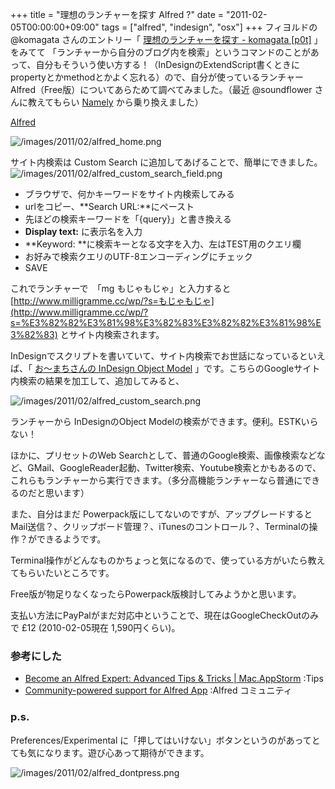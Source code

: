 +++
title = "理想のランチャーを探す Alfred ?"
date = "2011-02-05T00:00:00+09:00"
tags = ["alfred", "indesign", "osx"]
+++
フィヨルドの @komagata さんのエントリー「 [理想のランチャーを探す - komagata [p0t]](http://docs.komagata.org/4723) 」をみてて
「ランチャーから自分のブログ内を検索」というコマンドのことがあって、自分もそういう使い方する！（InDesignのExtendScript書くときにpropertyとかmethodとかよく忘れる）ので、自分が使っているランチャー Alfred（Free版）についてあらためて調べてみました。（最近 @soundflower さんに教えてもらい  [Namely](http://amarsagoo.info/namely/)  から乗り換えました）

[Alfred](http://www.alfredapp.com/)

![/images/2011/02/alfred_home.png](/images/2011/02/alfred_home.png)

サイト内検索は Custom Search に追加してあげることで、簡単にできました。
![/images/2011/02/alfred_custom_search_field.png](/images/2011/02/alfred_custom_search_field.png)

  - ブラウザで、何かキーワードをサイト内検索してみる
  - urlをコピー、**Search URL:**にペースト
  - 先ほどの検索キーワードを「{query}」と書き換える
  - **Display text:** に表示名を入力
  - **Keyword: **に検索キーとなる文字を入力、左はTEST用のクエリ欄
  - お好みで検索クエリのUTF-8エンコーディングにチェック
  - SAVE

これでランチャーで　「mg もじゃもじゃ」と入力すると
 [http://www.milligramme.cc/wp/?s=もじゃもじゃ](http://www.milligramme.cc/wp/?s=%E3%82%82%E3%81%98%E3%82%83%E3%82%82%E3%81%98%E3%82%83) 
とサイト内検索されます。

InDesignでスクリプトを書いていて、サイト内検索でお世話になっているといえば、「 [お〜まちさんの InDesign Object Model](http://www15.ocn.ne.jp/~preopen/dom_about.html) 」です。こちらのGoogleサイト内検索の結果を加工して、追加してみると、

![/images/2011/02/alfred_custom_search.png](/images/2011/02/alfred_custom_search.png)

ランチャーから InDesignのObject Modelの検索ができます。便利。ESTKいらない！

ほかに、プリセットのWeb Searchとして、普通のGoogle検索、画像検索などなど、GMail、GoogleReader起動、Twitter検索、Youtube検索とかもあるので、これらもランチャーから実行できます。（多分高機能ランチャーなら普通にできるのだと思います）

また、自分はまだ Powerpack版にしてないのですが、アップグレードするとMail送信？、クリップボード管理？、iTunesのコントロール？、Terminalの操作？ができるようです。

Terminal操作がどんなものかちょっと気になるので、使っている方がいたら教えてもらいたいところです。

Free版が物足りなくなったらPowerpack版検討してみようかと思います。

支払い方法にPayPalがまだ対応中ということで、現在はGoogleCheckOutのみで £12 (2010-02-05現在 1,590円くらい)。

### 参考にした

- [Become an Alfred Expert: Advanced Tips &amp; Tricks \| Mac.AppStorm](http://mac.appstorm.net/how-to/utilities-how-to/become-an-alfred-expert-advanced-tips-tricks/)  :Tips
- [Community-powered support for Alfred App](http://getsatisfaction.com/alfredapp)  :Alfred コミュニティ
  



### p.s.
Preferences/Experimental に「押してはいけない」ボタンというのがあってとても気になります。遊び心あって期待ができます。

![/images/2011/02/alfred_dontpress.png](/images/2011/02/alfred_dontpress.png)